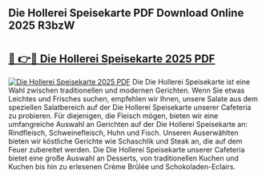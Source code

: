 ## Die Hollerei Speisekarte PDF Download Online 2025 R3bzW

# <h2><a href="http://gc83av.nevu.top/?p=Die+Hollerei+Speisekarte">🔗 👉🔴 Die Hollerei Speisekarte 2025 PDF</a></h2>

[![Die Hollerei Speisekarte 2025 PDF](https://i.imgur.com/dBaPXMq.png)](http://gc83av.nevu.top/?p=Die+Hollerei+Speisekarte)
Die Die Hollerei Speisekarte ist eine Wahl zwischen traditionellen und modernen Gerichten. Wenn Sie etwas Leichtes und Frisches suchen, empfehlen wir Ihnen, unsere Salate aus dem speziellen Salatbereich auf der Die Hollerei Speisekarte unserer Cafeteria zu probieren. Für diejenigen, die Fleisch mögen, bieten wir eine umfangreiche Auswahl an Gerichten auf der Die Hollerei Speisekarte an: Rindfleisch, Schweinefleisch, Huhn und Fisch. Unseren Auserwählten bieten wir köstliche Gerichte wie Schaschlik und Steak an, die auf dem Feuer zubereitet werden. Die Die Hollerei Speisekarte unserer Cafeteria bietet eine große Auswahl an Desserts, von traditionellen Kuchen und Kuchen bis hin zu erlesenen Crème Brûlée und Schokoladen-Eclairs.
